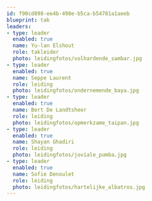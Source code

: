 ```yaml
---
id: f90cd898-ee4b-498e-b5ca-b54781a1aeeb
blueprint: tak
leaders:
- type: leader
  enabled: true
  name: Yu-lan Elshout
  role: takleider
  photo: leidingfotos/volhardende_sambar.jpg
- type: leader
  enabled: true
  name: Seppe Laurent
  role: leiding
  photo: leidingfotos/ondernemende_baya.jpg
- type: leader
  enabled: true
  name: Bert De Landtsheer
  role: leiding
  photo: leidingfotos/opmerkzame_taipan.jpg
- type: leader
  enabled: true
  name: Shayan Ghadiri
  role: leiding
  photo: leidingfotos/joviale_pumba.jpg
- type: leader
  enabled: true
  name: Sofie Denoulet
  role: leiding
  photo: leidingfotos/hartelijke_albatros.jpg
---
```

